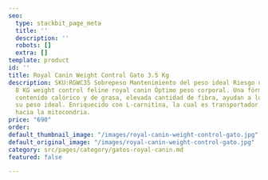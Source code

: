 ```yaml
---
seo:
  type: stackbit_page_meta
  title: ''
  description: ''
  robots: []
  extra: []
template: product
id: ''
title: Royal Canin Weight Control Gato 3.5 Kg
description: SKU:RGWC35 Sobrepeso Mantenimiento del peso ideal Riesgo de sobrepeso
  8 KG weight control feline royal canin Óptimo peso corporal. Una fórmula con bajo
  contenido calórico y de grasa, elevada cantidad de fibra, ayudan a los gatos a mantener
  su peso ideal. Enriquecido con L-carnitina, la cual es transportador de ácidos grasos
  hacia la mitocondria.
price: "690"
order: 
default_thumbnail_image: "/images/royal-canin-weight-control-gato.jpg"
default_original_image: "/images/royal-canin-weight-control-gato.jpg"
category: src/pages/category/gatos-royal-canin.md
featured: false

---
```

